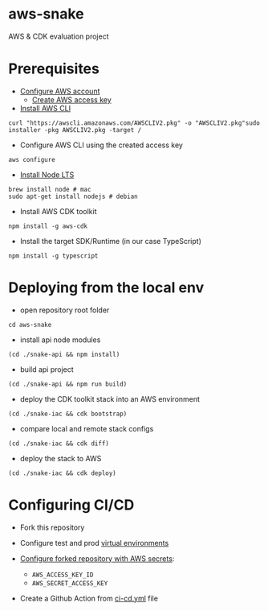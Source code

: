 # aws-snake
AWS &amp; CDK evaluation project

# Prerequisites
- [Configure AWS account](https://docs.aws.amazon.com/cli/latest/userguide/getting-started-prereqs.html)
  - [Create AWS access key](https://docs.aws.amazon.com/IAM/latest/UserGuide/id_credentials_access-keys.html#Using_CreateAccessKey)
- [Install AWS CLI](https://docs.aws.amazon.com/cli/latest/userguide/getting-started-install.html)
```
curl "https://awscli.amazonaws.com/AWSCLIV2.pkg" -o "AWSCLIV2.pkg"sudo installer -pkg AWSCLIV2.pkg -target /
```
- Configure AWS CLI using the created access key
```
aws configure
```
- [Install Node LTS](https://nodejs.org/en/download/)
```
brew install node # mac
sudo apt-get install nodejs # debian
```
- Install AWS CDK toolkit
```
npm install -g aws-cdk
```
- Install the target SDK/Runtime (in our case TypeScript)
```
npm install -g typescript
```
# Deploying from the local env
- open repository root folder
```
cd aws-snake
```
- install api node modules
```
(cd ./snake-api && npm install)
```
- build api project
```
(cd ./snake-api && npm run build)
```
- deploy the CDK toolkit stack into an AWS environment
```
(cd ./snake-iac && cdk bootstrap)
```
- compare local and remote stack configs
```
(cd ./snake-iac && cdk diff)
```
- deploy the stack to AWS
```
(cd ./snake-iac && cdk deploy)
```
# Configuring CI/CD
- Fork this repository
- Configure test and prod [virtual environments](https://docs.github.com/en/actions/deployment/targeting-different-environments/using-environments-for-deployment#creating-an-environment)

- [Configure forked repository with AWS secrets](https://docs.github.com/en/actions/security-guides/encrypted-secrets#creating-encrypted-secrets-for-a-repository):
    - `AWS_ACCESS_KEY_ID`
    - `AWS_SECRET_ACCESS_KEY`

- Create a Github Action from [ci-cd.yml](.github/workflows/ci-cd.yml) file
